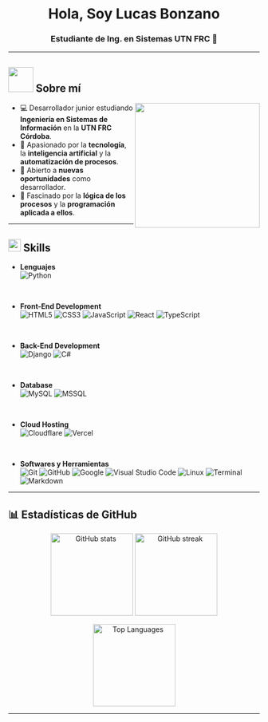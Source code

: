 <h1 align="center">Hola, Soy Lucas Bonzano</h1> 
<h3 align="center">Estudiante de Ing. en Sistemas UTN FRC 🌟</h3> 

---

## <picture><img src="https://github.com/7oSkaaa/7oSkaaa/blob/main/Images/about_me.gif?raw=true" width="50px"></picture> Sobre mí

<picture> 
  <img align="right" src="https://github.com/7oSkaaa/7oSkaaa/blob/main/Images/Right_Side.gif?raw=true" width="250px">
</picture>

- 💻 Desarrollador junior estudiando **Ingeniería en Sistemas de Información** en la **UTN FRC Córdoba**.
- 🤖 Apasionado por la **tecnología**, la **inteligencia artificial** y la **automatización de procesos**.
- 🚀 Abierto a **nuevas oportunidades** como desarrollador.
- 🧠 Fascinado por la **lógica de los procesos** y la **programación aplicada a ellos**.

---

## <img src="https://media2.giphy.com/media/QssGEmpkyEOhBCb7e1/giphy.gif?cid=ecf05e47a0n3gi1bfqntqmob8g9aid1oyj2wr3ds3mg700bl&rid=giphy.gif" width="25"><b> Skills</b>

<p align="center">

- **Lenguajes**  
  ![Python](https://img.shields.io/badge/Python%20-%2314354C.svg?style=for-the-badge&logo=python&logoColor=white)

<br>

- **Front-End Development**  
  ![HTML5](https://img.shields.io/badge/HTML5%20-%23E34F26.svg?style=for-the-badge&logo=html5&logoColor=white)
  ![CSS3](https://img.shields.io/badge/CSS%20-%231572B6.svg?style=for-the-badge&logo=css3&logoColor=white)
  ![JavaScript](https://img.shields.io/badge/JavaScript%20-%23F7DF1E.svg?style=for-the-badge&logo=javascript&logoColor=black)
  ![React](https://img.shields.io/badge/React%20-%2361DAFB.svg?style=for-the-badge&logo=react&logoColor=black)
  ![TypeScript](https://img.shields.io/badge/TypeScript%20-%23007ACC.svg?style=for-the-badge&logo=typescript&logoColor=white)

<br>

- **Back-End Development**  
  ![Django](https://img.shields.io/badge/Django%20-%23092E20.svg?style=for-the-badge&logo=django&logoColor=white)
  ![C#](https://img.shields.io/badge/C%23%20-%23239120.svg?style=for-the-badge&logo=c-sharp&logoColor=white)

<br>

- **Database**  
  ![MySQL](https://img.shields.io/badge/MySQL-%2300f.svg?style=for-the-badge&logo=mysql&logoColor=white)
  ![MSSQL](https://img.shields.io/badge/Microsoft%20SQL%20Server-%23CC2927.svg?style=for-the-badge&logo=microsoft-sql-server&logoColor=white)

<br>

- **Cloud Hosting**  
  ![Cloudflare](https://img.shields.io/badge/Cloudflare%20-%23F38020.svg?style=for-the-badge&logo=cloudflare&logoColor=white)
  ![Vercel](https://img.shields.io/badge/Vercel%20-%23000000.svg?style=for-the-badge&logo=vercel&logoColor=white)

<br>

- **Softwares y Herramientas**  
  ![Git](https://img.shields.io/badge/git-%23F05033.svg?style=for-the-badge&logo=git&logoColor=white)
  ![GitHub](https://img.shields.io/badge/github-%23121011.svg?style=for-the-badge&logo=github&logoColor=white)
  ![Google](https://img.shields.io/badge/google-%234285F4.svg?style=for-the-badge&logo=google&logoColor=white)
  ![Visual Studio Code](https://img.shields.io/badge/Visual%20Studio%20Code-0078d7.svg?style=for-the-badge&logo=visual-studio-code&logoColor=white)
  ![Linux](https://img.shields.io/badge/Linux-FCC624?style=for-the-badge&logo=linux&logoColor=black) 
  ![Terminal](https://img.shields.io/badge/Terminal-%23054020?style=for-the-badge&logo=gnu-bash&logoColor=white)
  ![Markdown](https://img.shields.io/badge/markdown-%23000000.svg?style=for-the-badge&logo=markdown&logoColor=white)

</p>

---

## 📊 Estadísticas de GitHub

<p align="center">
  <img src="https://github-readme-stats.vercel.app/api?username=LucasBonzano&show_icons=true&theme=tokyonight" alt="GitHub stats" height="165">
  <img src="https://github-readme-streak-stats.herokuapp.com/?user=LucasBonzano&theme=tokyonight" alt="GitHub streak" height="165">
</p>

<p align="center">
  <img src="https://github-readme-stats.vercel.app/api/top-langs/?username=LucasBonzano&layout=compact&theme=tokyonight" alt="Top Languages" height="165">
</p>

---
